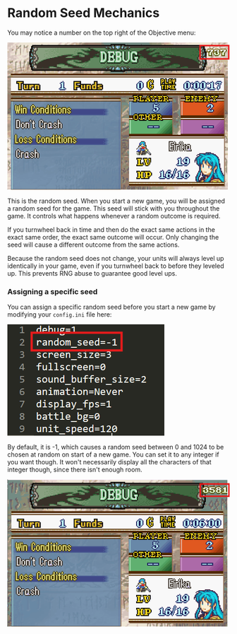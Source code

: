 # Random Seed Mechanics

You may notice a number on the top right of the Objective menu:

![ObjectiveMenuSeed](images/objective-menu-seed.png)

This is the random seed. When you start a new game, you will be assigned a random seed for the game. This seed will stick with you throughout the game. It controls what happens whenever a random outcome is required.

If you turnwheel back in time and then do the exact same actions in the exact same order, the exact same outcome will occur. Only changing the seed will cause a different outcome from the same actions.

Because the random seed does not change, your units will always level up identically in your game, even if you turnwheel back to before they leveled up. This prevents RNG abuse to guarantee good level ups.

### Assigning a specific seed

You can assign a specific random seed before you start a new game by modifying your `config.ini` file here:

![ConfigIni](images/config-ini.png)

By default, it is -1, which causes a random seed between 0 and 1024 to be chosen at random on start of a new game. You can set it to any integer if you want though. It won't necessarily display all the characters of that integer though, since there isn't enough room.

![ObjectiveMenuSeed2](images/objective-menu-seed2.png)

